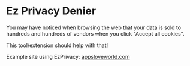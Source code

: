 # Ez Privacy Denier

You may have noticed when browsing the web that your data is sold to hundreds and hundreds of vendors when you click "Accept all cookies".

This tool/extension should help with that!

Example site using EzPrivacy:
[appsloveworld.com](https://www.appsloveworld.com/csharp/100/236/xslloadexception-resolving-of-external-uris-was-prohibited)
